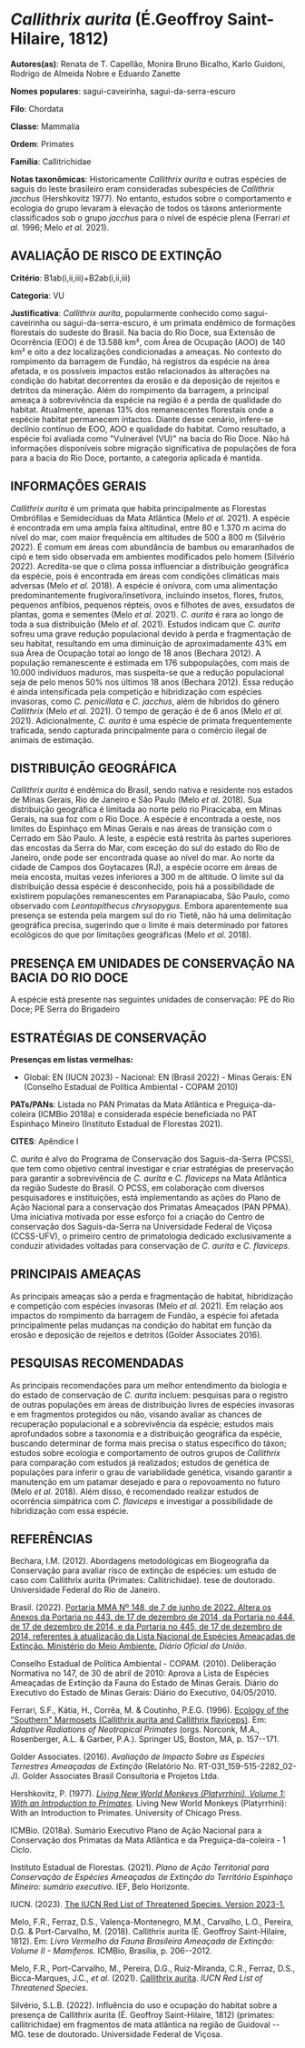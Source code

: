 # *Callithrix aurita* (É.Geoffroy Saint-Hilaire, 1812)

**Autores(as)**: Renata de T. Capellão, Monira Bruno Bicalho, Karlo Guidoni, Rodrigo de Almeida Nobre e Eduardo Zanette

**Nomes populares**: sagui-caveirinha, sagui-da-serra-escuro

**Filo**: Chordata

**Classe**: Mammalia

**Ordem**: Primates

**Família**: Callitrichidae

**Notas taxonômicas**: Historicamente *Callithrix aurita* e outras espécies de saguis do leste brasileiro eram consideradas subespécies de *Callithrix jacchus* (Hershkovitz 1977). No entanto, estudos sobre o comportamento e ecologia do grupo levaram à elevação de todos os táxons anteriormente classificados sob o grupo *jacchus* para o nível de espécie plena (Ferrari *et al.* 1996; Melo *et al.* 2021).

## AVALIAÇÃO DE RISCO DE EXTINÇÃO

**Critério**: B1ab(i,ii,iii)+B2ab(i,ii,iii)

**Categoria**: VU

**Justificativa**: *Callithrix aurita*, popularmente conhecido como sagui-caveirinha ou sagui-da-serra-escuro, é um primata endêmico de formações florestais do sudeste do Brasil. Na bacia do Rio Doce, sua Extensão de Ocorrência (EOO) é de 13.588 km², com Área de Ocupação (AOO) de 140 km² e oito a dez localizações condicionadas a ameaças. No contexto do rompimento da barragem de Fundão, há registros da espécie na área afetada, e os possíveis impactos estão relacionados às alterações na condição do habitat decorrentes da erosão e da deposição de rejeitos e detritos da mineração. Além do rompimento da barragem, a principal ameaça à sobrevivência da espécie na região é a perda de qualidade do habitat. Atualmente, apenas 13% dos remanescentes florestais onde a espécie habitat permanecem intactos. Diante desse cenário, infere-se declínio contínuo de EOO, AOO e qualidade do habitat. Como resultado, a espécie foi avaliada como "Vulnerável (VU)" na
bacia do Rio Doce. Não há informações disponíveis sobre migração significativa de populações de fora para a bacia do Rio Doce, portanto, a categoria aplicada é mantida.

## INFORMAÇÕES GERAIS

*Callithrix aurita* é um primata que habita principalmente as Florestas Ombrófilas e Semidecíduas da Mata Atlântica (Melo *et al.* 2021). A espécie é encontrada em uma ampla faixa altitudinal, entre 80 e 1.370 m acima do nível do mar, com maior frequência em altitudes de 500 a 800 m (Silvério 2022). É comum em áreas com abundância de bambus ou emaranhados de cipó e tem sido observada em ambientes modificados pelo homem (Silvério 2022). Acredita-se que o clima possa influenciar a distribuição geográfica da espécie, pois é encontrada em áreas com condições climáticas mais adversas (Melo *et al.* 2018). A espécie é onívora, com uma alimentação predominantemente frugívora/insetívora, incluindo insetos, flores, frutos, pequenos anfíbios, pequenos répteis, ovos e filhotes de aves, exsudatos de plantas, goma e sementes (Melo *et al.* 2021). *C. aurita* é rara ao longo de toda a sua distribuição (Melo *et al.* 2021). Estudos indicam que *C. aurita* sofreu
uma grave redução populacional devido à perda e fragmentação de seu habitat, resultando em uma diminuição de aproximadamente 43% em sua Área de Ocupação total ao longo de 18 anos (Bechara 2012). A população remanescente é estimada em 176 subpopulações, com mais de 10.000 indivíduos maduros, mas suspeita-se que a redução populacional seja de pelo menos 50% nos últimos 18 anos (Bechara 2012). Essa redução é ainda intensificada pela competição e hibridização com espécies invasoras, como *C. penicillata* e *C. jacchus*, além de híbridos do gênero *Callithrix* (Melo *et al.* 2021). O tempo de geração é de 6 anos (Melo *et al.* 2021).  Adicionalmente, *C. aurita* é uma espécie de primata frequentemente traficada, sendo capturada principalmente para o comércio ilegal de animais de estimação.

## DISTRIBUIÇÃO GEOGRÁFICA

*Callithrix aurita* é endêmica do Brasil, sendo nativa e residente nos estados de Minas Gerais, Rio de Janeiro e São Paulo (Melo *et al.* 2018). Sua distribuição geográfica é limitada ao norte pelo rio Piracicaba, em Minas Gerais, na sua foz com o Rio Doce. A espécie é encontrada a oeste, nos limites do Espinhaço em Minas Gerais e nas áreas de transição com o Cerrado em São Paulo. A leste, a espécie está restrita às partes superiores das encostas da Serra do Mar, com exceção do sul do estado do Rio de Janeiro, onde pode ser encontrada quase ao nível do mar. Ao norte da cidade de Campos dos Goytacazes (RJ), a espécie ocorre em áreas de meia encosta, muitas vezes inferiores a 300 m de altitude. O limite sul da distribuição dessa espécie é desconhecido, pois há a possibilidade de existirem populações remanescentes em Paranapiacaba, São Paulo, como observado com *Leontopithecus chrysopygus*. Embora aparentemente sua presença se estenda pela margem sul do
rio Tietê, não há uma delimitação geográfica precisa, sugerindo que o limite é mais determinado por fatores ecológicos do que por limitações geográficas (Melo *et al.* 2018).

## PRESENÇA EM UNIDADES DE CONSERVAÇÃO NA BACIA DO RIO DOCE

A espécie está presente nas seguintes unidades de conservação: PE do Rio Doce; PE Serra do Brigadeiro

## ESTRATÉGIAS DE CONSERVAÇÃO

**Presenças em listas vermelhas:**

-   Global: EN (IUCN 2023) -   Nacional: EN (Brasil 2022) -   Minas Gerais: EN (Conselho Estadual de Política Ambiental - COPAM
    2010)

**PATs/PANs**: Listada no PAN Primatas da Mata Atlântica e Preguiça-da-coleira (ICMBio 2018a) e considerada espécie beneficiada no PAT Espinhaço Mineiro (Instituto Estadual de Florestas 2021).

**CITES**: Apêndice I

*C. aurita* é alvo do Programa de Conservação dos Saguis-da-Serra (PCSS), que tem como objetivo central investigar e criar estratégias de preservação para garantir a sobrevivência de *C. aurita* e *C.  flaviceps* na Mata Atlântica da região Sudeste do Brasil. O PCSS, em colaboração com diversos pesquisadores e instituições, está implementando as ações do Plano de Ação Nacional para a conservação dos Primatas Ameaçados (PAN PPMA). Uma iniciativa motivada por esse esforço foi a criação do Centro de conservação dos Saguis-da-Serra na Universidade Federal de Viçosa (CCSS-UFV), o primeiro centro de primatologia dedicado exclusivamente a conduzir atividades voltadas para conservação de *C. aurita* e *C. flaviceps*.

## PRINCIPAIS AMEAÇAS

As principais ameaças são a perda e fragmentação de habitat, hibridização e competição com espécies invasoras (Melo *et al.* 2021).  Em relação aos impactos do rompimento da barragem de Fundão, a espécie foi afetada principalmente pelas mudanças na condição do habitat em função da erosão e deposição de rejeitos e detritos (Golder Associates 2016).

## PESQUISAS RECOMENDADAS

As principais recomendações para um melhor entendimento da biologia e do estado de conservação de *C. aurita* incluem: pesquisas para o registro de outras populações em áreas de distribuição livres de espécies invasoras e em fragmentos protegidos ou não, visando avaliar as chances de recuperação populacional e a sobrevivência da espécie; estudos mais aprofundados sobre a taxonomia e a distribuição geográfica da espécie, buscando determinar de forma mais precisa o status específico do táxon; estudos sobre ecologia e comportamento de outros grupos de *Callithrix* para comparação com estudos já realizados; estudos de genética de populações para inferir o grau de variabilidade genética, visando garantir a manutenção em um patamar desejado e para o repovoamento no futuro (Melo *et al.* 2018). Além disso, é recomendado realizar estudos de ocorrência simpátrica com *C. flaviceps* e investigar a possibilidade de hibridização com essa espécie.

## REFERÊNCIAS

Bechara, I.M. (2012). Abordagens metodológicas em Biogeografia da Conservação para avaliar risco de extinção de espécies: um estudo de caso com Callithrix aurita (Primates: Callitrichidae). tese de doutorado. Universidade Federal do Rio de Janeiro.

Brasil. (2022). [Portaria MMA Nº 148, de 7 de junho de 2022. Altera os Anexos da Portaria no 443, de 17 de dezembro de 2014, da Portaria no 444, de 17 de dezembro de 2014, e da Portaria no 445, de 17 de dezembro de 2014, referentes à atualização da Lista Nacional de Espécies Ameaçadas de Extinção. Ministério do Meio Ambiente.](https://in.gov.br/en/web/dou/-/portaria-mma-n-148-de-7-de-junho-de-2022-406272733) *Diário Oficial da União*.

Conselho Estadual de Política Ambiental - COPAM. (2010). Deliberação Normativa no 147, de 30 de abril de 2010: Aprova a Lista de Espécies Ameaçadas de Extinção da Fauna do Estado de Minas Gerais. Diário do Executivo do Estado de Minas Gerais: Diário do Executivo, 04/05/2010.

Ferrari, S.F., Kátia, H., Corrêa, M. & Coutinho, P.E.G. (1996). [Ecology of the "Southern" Marmosets (Callithrix aurita and Callithrix flaviceps)](https://doi.org/10.1007/978-1-4419-8770-9_9). Em: *Adaptive Radiations of Neotropical Primates* (orgs. Norconk, M.A., Rosenberger, A.L. & Garber, P.A.). Springer US, Boston, MA, p. 157--171.

Golder Associates. (2016). *Avaliação de Impacto Sobre as Espécies Terrestres Ameaçadas de Extinção* (Relatório No.  RT-031_159-515-2282_02-J). Golder Associates Brasil Consultoria e Projetos Ltda.

Hershkovitz, P. (1977). [*Living New World Monkeys (Platyrrhini), Volume 1: With an Introduction to Primates*](https://books.google.com.br/books?id=mpGrXMuaJacC). Living New World Monkeys (Platyrrhini): With an Introduction to Primates.  University of Chicago Press.

ICMBio. (2018a). Sumário Executivo Plano de Ação Nacional para a Conservação dos Primatas da Mata Atlântica e da Preguiça-da-coleira - 1 Ciclo.

Instituto Estadual de Florestas. (2021). *Plano de Ação Territorial para Conservação de Espécies Ameaçadas de Extinção do Território Espinhaço Mineiro: sumário executivo*. IEF, Belo Horizonte.

IUCN. (2023). [The IUCN Red List of Threatened Species. Version 2023-1.](https://www.iucnredlist.org.)

Melo, F.R., Ferraz, D.S., Valença-Montenegro, M.M., Carvalho, L.O., Pereira, D.G. & Port-Carvalho, M. (2018). Callithrix aurita (É. Geoffroy Saint-Hilaire, 1812). Em: *Livro Vermelho da Fauna Brasileira Ameaçada de Extinção: Volume II - Mamíferos*. ICMBio, Brasília, p. 206--2012.

Melo, F.R., Port-Carvalho, M., Pereira, D.G., Ruiz-Miranda, C.R., Ferraz, D.S., Bicca-Marques, J.C., *et al.* (2021). [Callithrix aurita](https://doi.org/10.2305/iucn.uk.2021-1.rlts.t3570a191700629.en).  *IUCN Red List of Threatened Species*.

Silvério, S.L.B. (2022). Influência do uso e ocupação do habitat sobre a presença de Callithrix aurita (É. Geoffroy Saint-Hilaire, 1812) (primates: callitrichidae) em fragmentos de mata atlântica na região de Guidoval -- MG. tese de doutorado. Universidade Federal de Viçosa.

